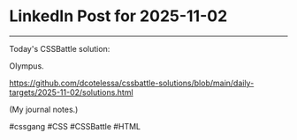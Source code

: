 # LinkedIn Post for 2025-11-02

---

Today's CSSBattle solution:

Olympus.

https://github.com/dcotelessa/cssbattle-solutions/blob/main/daily-targets/2025-11-02/solutions.html

(My journal notes.)

#cssgang #CSS #CSSBattle #HTML
